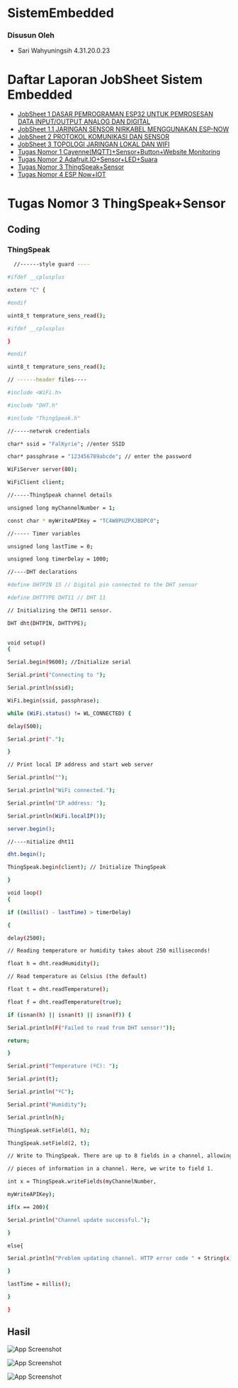 # SistemEmbedded
### Disusun Oleh
- Sari Wahyuningsih 4.31.20.0.23

# Daftar Laporan JobSheet Sistem Embedded

- [JobSheet 1 DASAR PEMROGRAMAN ESP32 UNTUK PEMROSESAN DATA INPUT/OUTPUT ANALOG DAN DIGITAL](https://github.com/sariwhyu/JobSheet1)
- [JobSheet 1.1 JARINGAN SENSOR NIRKABEL MENGGUNAKAN ESP-NOW](https://github.com/sariwhyu/JobSheet1.1)
- [JobSheet 2 PROTOKOL KOMUNIKASI DAN SENSOR](https://github.com/sariwhyu/JobSheet2)
- [JobSheet 3 TOPOLOGI JARINGAN LOKAL DAN WIFI](https://github.com/sariwhyu/JobSheet3)
- [Tugas Nomor 1 Cayenne(MQTT)+Sensor+Button+Website Monitoring](https://github.com/sariwhyu/TugasNo1)
- [Tugas Nomor 2 Adafruit.IO+Sensor+LED+Suara](https://github.com/sariwhyu/TugasNo2)
- [Tugas Nomor 3 ThingSpeak+Sensor](https://github.com/sariwhyu/TugasNo3)
- [Tugas Nomor 4 ESP Now+IOT](https://github.com/sariwhyu/TugasNo4)

# Tugas Nomor 3 ThingSpeak+Sensor

## Coding

### ThingSpeak

```bash
  //------style guard ----

#ifdef __cplusplus

extern "C" {

#endif

uint8_t temprature_sens_read();

#ifdef __cplusplus

}

#endif

uint8_t temprature_sens_read();

// ------header files----

#include <WiFi.h>

#include "DHT.h"

#include "ThingSpeak.h"

//-----netwrok credentials

char* ssid = "FalKyrie"; //enter SSID

char* passphrase = "123456789abcde"; // enter the password

WiFiServer server(80);

WiFiClient client;

//-----ThingSpeak channel details

unsigned long myChannelNumber = 1;

const char * myWriteAPIKey = "TC4W8PUZPXJBDPC0";

//----- Timer variables

unsigned long lastTime = 0;

unsigned long timerDelay = 1000;

//----DHT declarations

#define DHTPIN 15 // Digital pin connected to the DHT sensor

#define DHTTYPE DHT11 // DHT 11

// Initializing the DHT11 sensor.

DHT dht(DHTPIN, DHTTYPE);

 
void setup()
{

Serial.begin(9600); //Initialize serial

Serial.print("Connecting to ");

Serial.println(ssid);

WiFi.begin(ssid, passphrase);

while (WiFi.status() != WL_CONNECTED) {

delay(500);

Serial.print(".");

}

// Print local IP address and start web server

Serial.println("");

Serial.println("WiFi connected.");

Serial.println("IP address: ");

Serial.println(WiFi.localIP());

server.begin();

//----nitialize dht11

dht.begin();

ThingSpeak.begin(client); // Initialize ThingSpeak

}

void loop()
{

if ((millis() - lastTime) > timerDelay)

{

delay(2500);

// Reading temperature or humidity takes about 250 milliseconds!

float h = dht.readHumidity();

// Read temperature as Celsius (the default)

float t = dht.readTemperature();

float f = dht.readTemperature(true);

if (isnan(h) || isnan(t) || isnan(f)) {

Serial.println(F("Failed to read from DHT sensor!"));

return;

}

Serial.print("Temperature (ºC): ");

Serial.print(t);

Serial.println("ºC");

Serial.print("Humidity");

Serial.println(h);

ThingSpeak.setField(1, h);

ThingSpeak.setField(2, t);

// Write to ThingSpeak. There are up to 8 fields in a channel, allowing you to store up to 8 different

// pieces of information in a channel. Here, we write to field 1.

int x = ThingSpeak.writeFields(myChannelNumber,

myWriteAPIKey);

if(x == 200){

Serial.println("Channel update successful.");

}

else{

Serial.println("Problem updating channel. HTTP error code " + String(x));

}

lastTime = millis();

}

}
```

## Hasil

![App Screenshot](https://github.com/sariwhyu/TugasNo3/blob/main/1TS.jpg)

![App Screenshot](https://github.com/sariwhyu/TugasNo3/blob/main/2TS.jpg)

![App Screenshot](https://github.com/sariwhyu/TugasNo3/blob/main/3TS.jpg)
